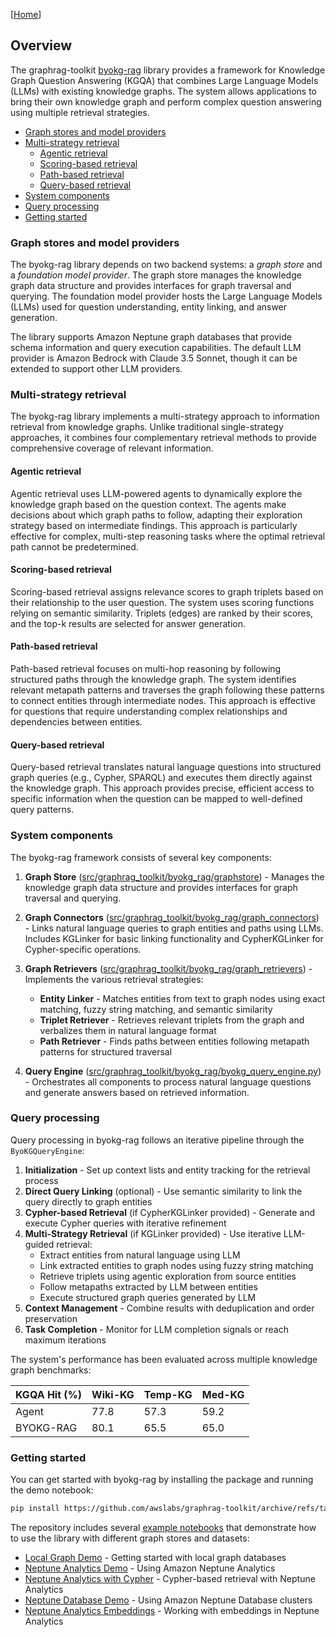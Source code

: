 [[Home](./)]

## Overview

The graphrag-toolkit [byokg-rag](../../byokg-rag/) library provides a framework for Knowledge Graph Question Answering (KGQA) that combines Large Language Models (LLMs) with existing knowledge graphs. The system allows applications to bring their own knowledge graph and perform complex question answering using multiple retrieval strategies.

  - [Graph stores and model providers](#graph-stores-and-model-providers)
  - [Multi-strategy retrieval](#multi-strategy-retrieval)
    - [Agentic retrieval](#agentic-retrieval)
    - [Scoring-based retrieval](#scoring-based-retrieval)
    - [Path-based retrieval](#path-based-retrieval)
    - [Query-based retrieval](#query-based-retrieval)
  - [System components](#system-components)
  - [Query processing](#query-processing)
  - [Getting started](#getting-started)

### Graph stores and model providers

The byokg-rag library depends on two backend systems: a _graph store_ and a _foundation model provider_. The graph store manages the knowledge graph data structure and provides interfaces for graph traversal and querying. The foundation model provider hosts the Large Language Models (LLMs) used for question understanding, entity linking, and answer generation.

The library supports Amazon Neptune graph databases that provide schema information and query execution capabilities. The default LLM provider is Amazon Bedrock with Claude 3.5 Sonnet, though it can be extended to support other LLM providers.

### Multi-strategy retrieval

The byokg-rag library implements a multi-strategy approach to information retrieval from knowledge graphs. Unlike traditional single-strategy approaches, it combines four complementary retrieval methods to provide comprehensive coverage of relevant information.

#### Agentic retrieval

Agentic retrieval uses LLM-powered agents to dynamically explore the knowledge graph based on the question context. The agents make decisions about which graph paths to follow, adapting their exploration strategy based on intermediate findings. This approach is particularly effective for complex, multi-step reasoning tasks where the optimal retrieval path cannot be predetermined.

#### Scoring-based retrieval

Scoring-based retrieval assigns relevance scores to graph triplets based on their relationship to the user question. The system uses scoring functions relying on semantic similarity. Triplets (edges) are ranked by their scores, and the top-k results are selected for answer generation.

#### Path-based retrieval

Path-based retrieval focuses on multi-hop reasoning by following structured paths through the knowledge graph. The system identifies relevant metapath patterns and traverses the graph following these patterns to connect entities through intermediate nodes. This approach is effective for questions that require understanding complex relationships and dependencies between entities.

#### Query-based retrieval

Query-based retrieval translates natural language questions into structured graph queries (e.g., Cypher, SPARQL) and executes them directly against the knowledge graph. This approach provides precise, efficient access to specific information when the question can be mapped to well-defined query patterns.

### System components

The byokg-rag framework consists of several key components:

1. **Graph Store** ([src/graphrag_toolkit/byokg_rag/graphstore](../../byokg-rag/src/graphrag_toolkit/byokg_rag/graphstore)) - Manages the knowledge graph data structure and provides interfaces for graph traversal and querying.

2. **Graph Connectors** ([src/graphrag_toolkit/byokg_rag/graph_connectors](../../byokg-rag/src/graphrag_toolkit/byokg_rag/graph_connectors)) - Links natural language queries to graph entities and paths using LLMs. Includes KGLinker for basic linking functionality and CypherKGLinker for Cypher-specific operations.

3. **Graph Retrievers** ([src/graphrag_toolkit/byokg_rag/graph_retrievers](../../byokg-rag/src/graphrag_toolkit/byokg_rag/graph_retrievers)) - Implements the various retrieval strategies:
   - **Entity Linker** - Matches entities from text to graph nodes using exact matching, fuzzy string matching, and semantic similarity
   - **Triplet Retriever** - Retrieves relevant triplets from the graph and verbalizes them in natural language format
   - **Path Retriever** - Finds paths between entities following metapath patterns for structured traversal

4. **Query Engine** ([src/graphrag_toolkit/byokg_rag/byokg_query_engine.py](../../byokg-rag/src/graphrag_toolkit/byokg_rag/byokg_query_engine.py)) - Orchestrates all components to process natural language questions and generate answers based on retrieved information.

### Query processing

Query processing in byokg-rag follows an iterative pipeline through the `ByoKGQueryEngine`:

1. **Initialization** - Set up context lists and entity tracking for the retrieval process
2. **Direct Query Linking** (optional) - Use semantic similarity to link the query directly to graph entities
3. **Cypher-based Retrieval** (if CypherKGLinker provided) - Generate and execute Cypher queries with iterative refinement
4. **Multi-Strategy Retrieval** (if KGLinker provided) - Use iterative LLM-guided retrieval:
   - Extract entities from natural language using LLM
   - Link extracted entities to graph nodes using fuzzy string matching
   - Retrieve triplets using agentic exploration from source entities
   - Follow metapaths extracted by LLM between entities
   - Execute structured graph queries generated by LLM
5. **Context Management** - Combine results with deduplication and order preservation
6. **Task Completion** - Monitor for LLM completion signals or reach maximum iterations

The system's performance has been evaluated across multiple knowledge graph benchmarks:

| KGQA Hit (%) | Wiki-KG | Temp-KG | Med-KG |
|--------------|---------|---------|--------|
| Agent        | 77.8    | 57.3    | 59.2   |
| BYOKG-RAG    | 80.1    | 65.5    | 65.0   |

### Getting started

You can get started with byokg-rag by installing the package and running the demo notebook:

```bash
pip install https://github.com/awslabs/graphrag-toolkit/archive/refs/tags/v3.13.2.zip#subdirectory=byokg-rag
```

The repository includes several [example notebooks](../../examples/byokg-rag/) that demonstrate how to use the library with different graph stores and datasets:

- [Local Graph Demo](../../examples/byokg-rag/byokg_rag_demo_local_graph.ipynb) - Getting started with local graph databases
- [Neptune Analytics Demo](../../examples/byokg-rag/byokg_rag_neptune_analytics_demo.ipynb) - Using Amazon Neptune Analytics
- [Neptune Analytics with Cypher](../../examples/byokg-rag/byokg_rag_neptune_analytics_demo_cypher.ipynb) - Cypher-based retrieval with Neptune Analytics
- [Neptune Database Demo](../../examples/byokg-rag/byokg_rag_neptune_db_cluster_demo.ipynb) - Using Amazon Neptune Database clusters
- [Neptune Analytics Embeddings](../../examples/byokg-rag/byokg_rag_neptune_analytics_embeddings.ipynb) - Working with embeddings in Neptune Analytics
